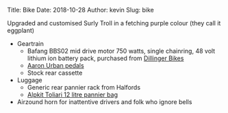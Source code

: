 Title: Bike
Date: 2018-10-28
Author: kevin
Slug: bike

Upgraded and customised Surly Troll in a fetching purple colour (they call it eggplant)

* Geartrain
  - Bafang BBS02 mid drive motor 750 watts, single chainring, 48 volt lithium ion battery pack, purchased from [Dillinger Bikes](http://dillengerelectricbikes.co.uk/electric-bike-kits/mid-drive/8fun-mid-drive-kit-bbs02-by-bafang.html)
  - [Aaron Urban pedals](http://aaron-parts.com/produkt/aaron-urban-fahrradpedale/)
  - Stock rear cassette
* Luggage
  - Generic rear pannier rack from Halfords
  - [Alpkit Toliari 12 litre pannier bag](https://www.alpkit.com/products/toliari-12-pannier)
* Airzound horn for inattentive drivers and folk who ignore bells
